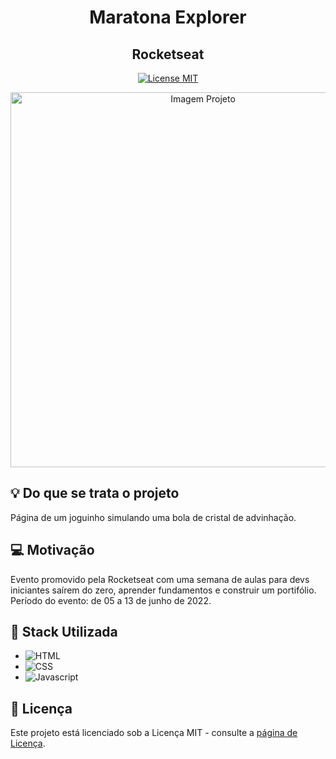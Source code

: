   
<h1 align="center">Maratona Explorer</h1> 
<h2 align="center">Rocketseat</h2>


<p align="center"> <a href="https://opensource.org/licenses/MIT"> <img src="https://img.shields.io/badge/License-MIT-blue.svg" alt="License MIT"> </a></p> 

<div align="center"> <img src="#" alt="Imagem Projeto" width="600"> </div> 

## :bulb: Do que se trata o projeto
Página de um joguinho simulando uma bola de cristal de advinhação.

## :computer: Motivação 
Evento promovido pela Rocketseat com uma semana de aulas para devs iniciantes saírem do zero, aprender fundamentos e construir um portifólio. Período do evento: de 05 a 13 de junho de 2022.

## :battery: Stack Utilizada
- ![HTML](https://img.shields.io/badge/HTML5-E34F26?style=for-the-badge&logo=html5&logoColor=white)
- ![CSS](https://img.shields.io/badge/CSS3-1572B6?style=for-the-badge&logo=css3&logoColor=white)
- ![Javascript](https://img.shields.io/badge/JavaScript-F7DF1E?style=for-the-badge&logo=javascript&logoColor=black)

## :memo: Licença
Este projeto está licenciado sob a Licença MIT - consulte a <a href="https://opensource.org/licenses/MIT" target="_blank">página de Licença</a>.
